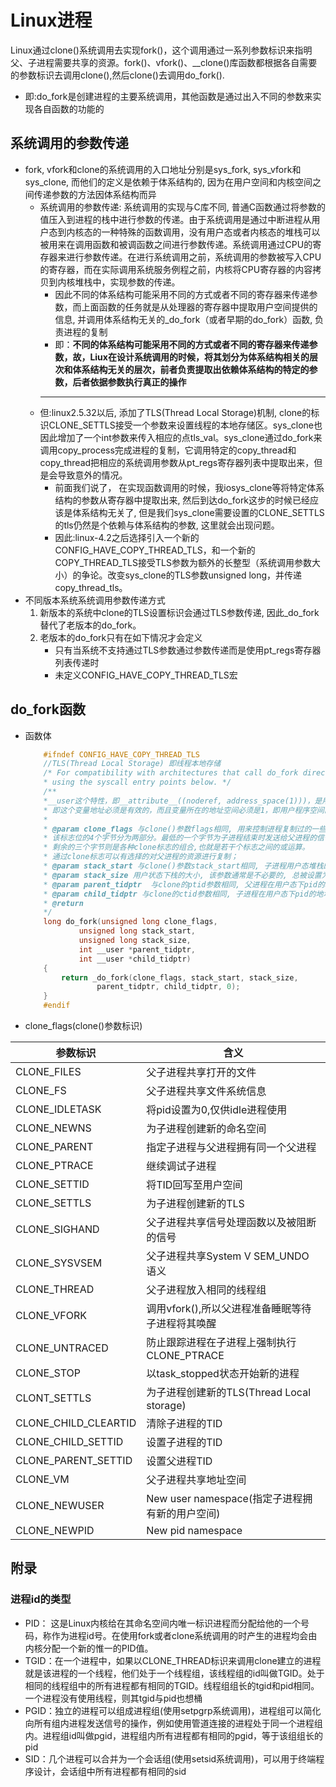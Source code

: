 # Linux进程
Linux通过clone()系统调用去实现fork()，这个调用通过一系列参数标识来指明父、子进程需要共享的资源。fork()、vfork()、__clone()库函数都根据各自需要的参数标识去调用clone(),然后clone()去调用do_fork().
+ 即:do_fork是创建进程的主要系统调用，其他函数是通过出入不同的参数来实现各自函数的功能的
## 系统调用的参数传递
+ fork, vfork和clone的系统调用的入口地址分别是sys_fork, sys_vfork和sys_clone, 而他们的定义是依赖于体系结构的, 因为在用户空间和内核空间之间传递参数的方法因体系结构而异
    - 系统调用的参数传递: 系统调用的实现与C库不同, 普通C函数通过将参数的值压入到进程的栈中进行参数的传递。由于系统调用是通过中断进程从用户态到内核态的一种特殊的函数调用，没有用户态或者内核态的堆栈可以被用来在调用函数和被调函数之间进行参数传递。系统调用通过CPU的寄存器来进行参数传递。在进行系统调用之前，系统调用的参数被写入CPU的寄存器，而在实际调用系统服务例程之前，内核将CPU寄存器的内容拷贝到内核堆栈中，实现参数的传递。
      - 因此不同的体系结构可能采用不同的方式或者不同的寄存器来传递参数，而上面函数的任务就是从处理器的寄存器中提取用户空间提供的信息, 并调用体系结构无关的_do_fork（或者早期的do_fork）函数, 负责进程的复制
      - 即：**不同的体系结构可能采用不同的方式或者不同的寄存器来传递参数，故，Liux在设计系统调用的时候，将其划分为体系结构相关的层次和体系结构无关的层次，前者负责提取出依赖体系结构的特定的参数，后者依据参数执行真正的操作**
      ---------
    - 但:linux2.5.32以后, 添加了TLS(Thread Local Storage)机制, clone的标识CLONE_SETTLS接受一个参数来设置线程的本地存储区。sys_clone也因此增加了一个int参数来传入相应的点tls_val。sys_clone通过do_fork来调用copy_process完成进程的复制，它调用特定的copy_thread和copy_thread把相应的系统调用参数从pt_regs寄存器列表中提取出来，但是会导致意外的情况。
       + 前面我们说了， 在实现函数调用的时候，我iosys_clone等将特定体系结构的参数从寄存器中提取出来, 然后到达do_fork这步的时候已经应该是体系结构无关了, 但是我们sys_clone需要设置的CLONE_SETTLS的tls仍然是个依赖与体系结构的参数, 这里就会出现问题。
       + 因此:linux-4.2之后选择引入一个新的CONFIG_HAVE_COPY_THREAD_TLS，和一个新的COPY_THREAD_TLS接受TLS参数为额外的长整型（系统调用参数大小）的争论。改变sys_clone的TLS参数unsigned long，并传递copy_thread_tls。
+ 不同版本系统系统调用参数传递方式
  1. 新版本的系统中clone的TLS设置标识会通过TLS参数传递, 因此_do_fork替代了老版本的do_fork。
  2. 老版本的do_fork只有在如下情况才会定义
     - 只有当系统不支持通过TLS参数通过参数传递而是使用pt_regs寄存器列表传递时
     - 未定义CONFIG_HAVE_COPY_THREAD_TLS宏
## do_fork函数
+ 函数体
    ```c
        #ifndef CONFIG_HAVE_COPY_THREAD_TLS
        //TLS(Thread Local Storage) 即线程本地存储
        /* For compatibility with architectures that call do_fork directly rather than
        * using the syscall entry points below. */
        /**
        *__user这个特性，即__attribute__((noderef, address_space(1)))，是用来修饰一个变量的，这个变量必须是非解除参考（no dereference）的，
        * 即这个变量地址必须是有效的，而且变量所在的地址空间必须是1，即用户程序空间的。
        *
        * @param clone_flags 与clone()参数flags相同, 用来控制进程复制过的一些属性信息, 描述你需要从父进程继承那些资源。
        * 该标志位的4个字节分为两部分。最低的一个字节为子进程结束时发送给父进程的信号代码，通常为SIGCHLD；
        * 剩余的三个字节则是各种clone标志的组合,也就是若干个标志之间的或运算。
        * 通过clone标志可以有选择的对父进程的资源进行复制；
        * @param stack_start 与clone()参数stack_start相同, 子进程用户态堆栈的地址
        * @param stack_size 用户状态下栈的大小, 该参数通常是不必要的, 总被设置为0
        * @param parent_tidptr  与clone的ptid参数相同, 父进程在用户态下pid的地址，该参数在CLONE_PARENT_SETTID标志被设定时有意义
        * @param child_tidptr 与clone的ctid参数相同, 子进程在用户态下pid的地址，该参数在CLONE_CHILD_SETTID标志被设定时有意义
        * @return
        */
        long do_fork(unsigned long clone_flags,
                unsigned long stack_start,
                unsigned long stack_size,
                int __user *parent_tidptr,
                int __user *child_tidptr)
        {
            return _do_fork(clone_flags, stack_start, stack_size,
                    parent_tidptr, child_tidptr, 0);
        }
        #endif
    ```
+ clone_flags(clone()参数标识)

|参数标识|含义|
|---|---|
|CLONE_FILES|父子进程共享打开的文件|
|CLONE_FS|父子进程共享文件系统信息|
|CLONE_IDLETASK|将pid设置为0,仅供idle进程使用|
|CLONE_NEWNS|为子进程创建新的命名空间|
|CLONE_PARENT|指定子进程与父进程拥有同一个父进程|
|CLONE_PTRACE|继续调试子进程|
|CLONE_SETTID|将TID回写至用户空间
|CLONE_SETTLS|为子进程创建新的TLS
|CLONE_SIGHAND|父子进程共享信号处理函数以及被阻断的信号|
|CLONE_SYSVSEM|父子进程共享System V SEM_UNDO 语义
|CLONE_THREAD|父子进程放入相同的线程组|
|CLONE_VFORK|调用vfork(),所以父进程准备睡眠等待子进程将其唤醒|
|CLONE_UNTRACED|防止跟踪进程在子进程上强制执行CLONE_PTRACE|
|CLONE_STOP|以task_stopped状态开始新的进程|
|CLONT_SETTLS|为子进程创建新的TLS(Thread Local storage)|
|CLONE_CHILD_CLEARTID|清除子进程的TID|
|CLONE_CHILD_SETTID|设置子进程的TID|
|CLONE_PARENT_SETTID|设置父进程TID|
|CLONE_VM|父子进程共享地址空间|
|CLONE_NEWUSER|New user namespace(指定子进程拥有新的用户空间)|
|CLONE_NEWPID|New pid namespace|

## 附录
### 进程id的类型
+ PID： 这是Linux内核给在其命名空间内唯一标识进程而分配给他的一个号码，称作为进程id号。在使用fork或者clone系统调用的时产生的进程均会由内核分配一个新的惟一的PID值。
+ TGID：在一个进程中，如果以CLONE_THREAD标识来调用clone建立的进程就是该进程的一个线程，他们处于一个线程组，该线程组的id叫做TGID。处于相同的线程组中的所有进程都有相同的TGID。线程组组长的tgid和pid相同。一个进程没有使用线程，则其tgid与pid也想桶
+ PGID：独立的进程可以组成进程组(使用setpgrp系统调用)，进程组可以简化向所有组内进程发送信号的操作，例如使用管道连接的进程处于同一个进程组内。进程组id叫做pgid，进程组内所有进程都有相同的pgid，等于该组组长的pid
+ SID：几个进程可以合并为一个会话组(使用setsid系统调用)，可以用于终端程序设计，会话组中所有进程都有相同的sid
